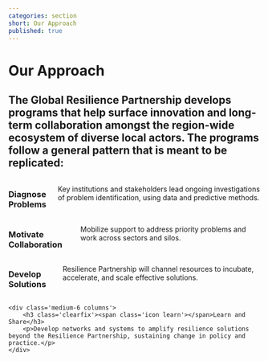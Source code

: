 ```yaml
---
categories: section
short: Our Approach
published: true
---
```


# Our Approach

## The Global Resilience Partnership develops programs that help surface innovation and  long-term collaboration amongst the region-wide ecosystem of diverse local actors. The programs follow a general pattern that is meant to be replicated:

<div class='row'>
	<div class='medium-6 columns'>
		<h3 class='clearfix'><span class='icon explore'></span>Diagnose Problems</h3>
		<p>Key institutions and stakeholders lead ongoing investigations of problem identification, using data and predictive methods.
		</p>
	</div>
	<div class='medium-6 columns'>
		<h3 class='clearfix'><span class='icon collaboration'></span>Motivate Collaboration</h3>
		<p>Mobilize support to address priority problems and work across sectors and silos.</p>
	</div>
</div>
<div class='row'>
	<div class='medium-6 columns'>
		<h3 class='clearfix'><span class='icon solution'></span>Develop Solutions</h3>
		<p>Resilience Partnership will channel resources to incubate, accelerate, and scale effective solutions.</p>
	</div>

	<div class='medium-6 columns'>
		<h3 class='clearfix'><span class='icon learn'></span>Learn and Share</h3>
		<p>Develop networks and systems to amplify resilience solutions beyond the Resilience Partnership, sustaining change in policy and practice.</p>
	</div>
</div>